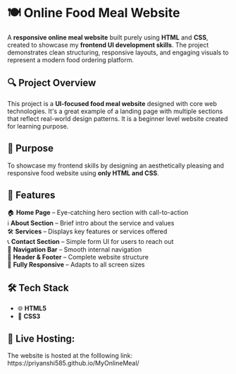 <h1>🍽️ Online Food Meal Website</h1>

A <b>responsive online meal website</b> built purely using <b>HTML</b> and <b>CSS</b>, created to showcase my <b>frontend UI development skills</b>. The project demonstrates clean structuring, responsive layouts, and engaging visuals to represent a modern food ordering platform.

 <h2>🔍 Project Overview</h2>

This project is a <b>UI-focused food meal website</b> designed with core web technologies. It's a great example of a landing page with multiple sections that reflect real-world design patterns. It is a beginner level website created for learning purpose.

 <h2>🎯 Purpose</h2>

To showcase my frontend skills by designing an aesthetically pleasing and responsive food website using <b>only HTML and CSS</b>.

 <h2>🧩 Features</h2>

🏠 <b>Home Page</b> – Eye-catching hero section with call-to-action  
ℹ️ <b>About Section</b> – Brief intro about the service and values  
🛠️ <b>Services</b> – Displays key features or services offered  
📞 <b>Contact Section</b> – Simple form UI for users to reach out  
🔗 <b>Navigation Bar</b> – Smooth internal navigation  
📄 <b>Header & Footer</b> – Complete website structure  
📱 <b>Fully Responsive</b> – Adapts to all screen sizes


 <h2>🛠️ Tech Stack</h2>

- 🌐 <b>HTML5</b>  
- 🎨 <b>CSS3</b>


<h2>📸 Live Hosting:</h2>
   The website is hosted at the folllowing link: https://priyanshi585.github.io/MyOnlineMeal/
